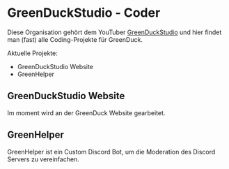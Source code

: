 # GreenDuckStudio - Coder

Diese Organisation gehört dem YouTuber [GreenDuckStudio](https://youtube.com/@greenduckstudio) und hier findet man (fast) alle Coding-Projekte für GreenDuck. 

Aktuelle Projekte: 
- GreenDuckStudio Website
- GreenHelper

## GreenDuckStudio Website
Im moment wird an der GreenDuck Website gearbeitet. 

## GreenHelper
GreenHelper ist ein Custom Discord Bot, um die Moderation des Discord Servers zu vereinfachen.
